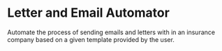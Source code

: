 # Letter and Email Automator

Automate the process of sending emails and letters with in an insurance company based on a given template provided by the user.

